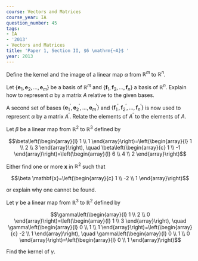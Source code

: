 ```yaml
---
course: Vectors and Matrices
course_year: IA
question_number: 45
tags:
- IA
- '2013'
- Vectors and Matrices
title: 'Paper 1, Section II, $6 \mathrm{~A}$ '
year: 2013
---
```




Define the kernel and the image of a linear map $\alpha$ from $\mathbb{R}^{m}$ to $\mathbb{R}^{n}$.

Let $\left\{\mathbf{e}_{1}, \mathbf{e}_{2}, \ldots, \mathbf{e}_{m}\right\}$ be a basis of $\mathbb{R}^{m}$ and $\left\{\mathbf{f}_{1}, \mathbf{f}_{2}, \ldots, \mathbf{f}_{n}\right\}$ a basis of $\mathbb{R}^{n}$. Explain how to represent $\alpha$ by a matrix $A$ relative to the given bases.

A second set of bases $\left\{\mathbf{e}_{1}^{\prime}, \mathbf{e}_{2}^{\prime}, \ldots, \mathbf{e}_{m}^{\prime}\right\}$ and $\left\{\mathbf{f}_{1}^{\prime}, \mathbf{f}_{2}^{\prime}, \ldots, \mathbf{f}_{n}^{\prime}\right\}$ is now used to represent $\alpha$ by a matrix $A^{\prime}$. Relate the elements of $A^{\prime}$ to the elements of $A$.

Let $\beta$ be a linear map from $\mathbb{R}^{2}$ to $\mathbb{R}^{3}$ defined by

$$\beta\left(\begin{array}{l}
1 \\
1
\end{array}\right)=\left(\begin{array}{l}
1 \\
2 \\
3
\end{array}\right), \quad \beta\left(\begin{array}{c}
1 \\
-1
\end{array}\right)=\left(\begin{array}{l}
6 \\
4 \\
2
\end{array}\right)$$

Either find one or more $\mathbf{x}$ in $\mathbb{R}^{2}$ such that

$$\beta \mathbf{x}=\left(\begin{array}{c}
1 \\
-2 \\
1
\end{array}\right)$$

or explain why one cannot be found.

Let $\gamma$ be a linear map from $\mathbb{R}^{3}$ to $\mathbb{R}^{2}$ defined by

$$\gamma\left(\begin{array}{l}
1 \\
2 \\
0
\end{array}\right)=\left(\begin{array}{l}
1 \\
3
\end{array}\right), \quad \gamma\left(\begin{array}{l}
0 \\
1 \\
1
\end{array}\right)=\left(\begin{array}{c}
-2 \\
1
\end{array}\right), \quad \gamma\left(\begin{array}{l}
0 \\
1 \\
0
\end{array}\right)=\left(\begin{array}{l}
0 \\
1
\end{array}\right)$$

Find the kernel of $\gamma$.